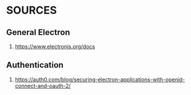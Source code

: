 # SOURCES

## General Electron

1. https://www.electronjs.org/docs

## Authentication

1. https://auth0.com/blog/securing-electron-applications-with-openid-connect-and-oauth-2/

